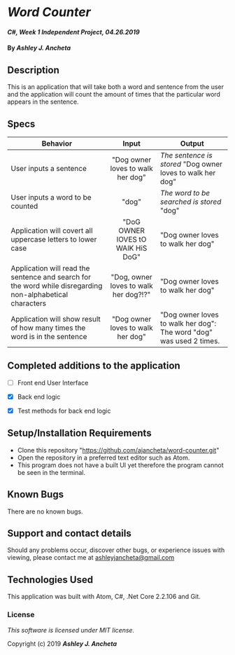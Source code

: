 # _Word Counter_

#### _C#, Week 1 Independent Project, *04.26.2019*_

#### By _Ashley J. Ancheta_

## Description
This is an application that will take both a word and sentence from the user and the application will count the amount of times that the particular word appears in the sentence.

## Specs
| Behavior | Input | Output |
| ------------- |:-------------:| ------------- |
| User inputs a sentence | "Dog owner loves to walk her dog" | *The sentence is stored* "Dog owner loves to walk her dog" |
| User inputs a word to be counted | "dog" | *The word to be searched is stored* "dog" |
| Application will covert all uppercase letters to lower case | "DoG OWNER lOVES tO WAlK HiS DoG" | "Dog owner loves to walk her dog" |
| Application will read the sentence and search for the word while disregarding non-alphabetical characters | "Dog, owner loves to walk her dog?!?"| "Dog owner loves to walk her dog" |
| Application will show result of how many times the word is in the sentence | "Dog owner loves to walk her dog" | "Dog owner loves to walk her dog": The word "dog" was used 2 times.

## Completed additions to the application

- [ ] Front end User Interface
- [x] Back end logic
- [x] Test methods for back end logic


## Setup/Installation Requirements

* Clone this repository "https://github.com/ajancheta/word-counter.git"
* Open the repository in a preferred text editor such as Atom.
* This program does not have a built UI yet therefore the program cannot be seen in the terminal.

## Known Bugs

There are no known bugs.

## Support and contact details

Should any problems occur, discover other bugs, or experience issues with viewing, please contact me at ashleyjancheta@gmail.com

## Technologies Used

This application was built with Atom, C#, .Net Core 2.2.106 and Git.

### License

*This software is licensed under MIT license.*

Copyright (c) 2019 **_Ashley J. Ancheta_**

